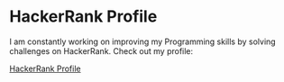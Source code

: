 # HackerRank Profile
I am constantly working on improving my Programming skills by solving challenges on HackerRank. Check out my profile:

[HackerRank Profile](https://www.hackerrank.com/profile/trym_synnevag)
